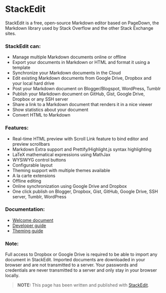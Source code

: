 StackEdit
=========

StackEdit is a free, open-source Markdown editor based on PageDown, the Markdown library used by Stack Overflow and the other Stack Exchange sites.

### StackEdit can:
 
 - Manage multiple Markdown documents online or offline
 - Export your documents in Markdown or HTML and format it using a template
 - Synchronize your Markdown documents in the Cloud
 - Edit existing Markdown documents from Google Drive, Dropbox and your local hard drive
 - Post your Markdown document on Blogger/Blogspot, WordPress, Tumblr
 - Publish your Markdown document on GitHub, Gist, Google Drive, Dropbox or any SSH server
 - Share a link to a Markdown document that renders it in a nice viewer
 - Show statistics about your document
 - Convert HTML to Markdown

### Features:

 - Real-time HTML preview with Scroll Link feature to bind editor and preview scrollbars
 - Markdown Extra support and Prettify/Highlight.js syntax highlighting
 - LaTeX mathematical expressions using MathJax
 - WYSIWYG control buttons
 - Configurable layout
 - Theming support with multiple themes available
 - A la carte extensions
 - Offline editing
 - Online synchronization using Google Drive and Dropbox
 - One click publish on Blogger, Dropbox, Gist, GitHub, Google Drive, SSH server, Tumblr, WordPress

### Documentation:

 - [Welcome document][1]
 - [Developer guide][2]
 - [Theming guide][3]

### Note:

Full access to Dropbox or Google Drive is required to be able to import any document in StackEdit.
Imported documents are downloaded in your browser and are not transmitted to a server. Your passwords
and credentials are never transmitted to a server and only stay in your browser locally.

> **NOTE:** This page has been written and published with [StackEdit][4].


  [1]: https://github.com/benweet/stackedit/blob/master/WELCOME.md#welcome-to-stackedit---welcome "Welcome document"
  [2]: https://github.com/benweet/stackedit/blob/master/doc/developer-guide.md#developer-guide "Developer guide"
  [3]: https://github.com/benweet/stackedit/blob/master/doc/theming.md#stackedit-theming-guide "Theming guide"
  [4]: http://benweet.github.io/stackedit/ "StackEdit"
